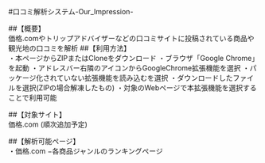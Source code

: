 #口コミ解析システム-Our_Impression-  

##【概要】  
価格.comやトリップアドバイザーなどの口コミサイトに投稿されている商品や観光地の口コミを解析
##【利用方法】  
・本ページからZIPまたはCloneをダウンロード
・ブラウザ「Google Chrome」を起動
・アドレスバー右隣のアイコンからGoogleChrome拡張機能を選択
・パッケージ化されていない拡張機能を読み込むを選択
・ダウンロードしたファイルを選択(ZIPの場合解凍したもの)
・対象のWebページで本拡張機能を選択することで利用可能

##【対象サイト】  
価格.com
(順次追加予定)

##【解析可能ページ】  
・価格.com
 −各商品ジャンルのランキングページ
